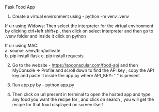 Fask Food App

1) Create a virtual environment using - 
   python -m venv .venv 

If u r using Widows: Then select the interpreter for the virtual environment by clicking ctrl+left shift+p , then click on select interpreter and then go to .venv folder and inside it click on python
   
 If u r using MAC:  
 a. source .venv/bin/activate  
 b. pip install flask
 c. pip install requests


2) Go to the website - https://spoonacular.com/food-api and then MyConsole -> Profile and scroll down to find the API key , 
   copy the API key and paste it inside the app.py where API_KEY=" "  is present 



3) Run app.py by - python app.py 

4) Then click on url present in terminal to open the hosted app and type any food you want the recipe for , and click on search , 
   you will get the recipe for that food displayed on screen itself
